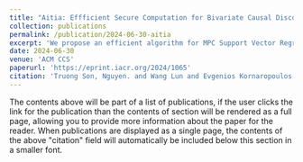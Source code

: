 ```yaml
---
title: "Aitia: Effficient Secure Computation for Bivariate Causal Discovery"
collection: publications
permalink: /publication/2024-06-30-aitia
excerpt: 'We propose an efficient algorithm for MPC Support Vector Regression. It achieves 340 times faster runtime compared to vanilla MPC Support Vector Regression and 3.6 times faster runtime compared to Gaussian Process Regression (which is a common algorithm in Bivariate Causal Discovery).'
date: 2024-06-30
venue: 'ACM CCS'
paperurl: 'https://eprint.iacr.org/2024/1065'
citation: 'Truong Son, Nguyen. and Wang Lun and Evgenios Kornaropoulos (2024). &quot;Aitia: Efficient Secure Computation for Bivariate Causal Discovery.&quot; <i>ACM CCS 2024</i>. 1(1).'
---
```


The contents above will be part of a list of publications, if the user clicks the link for the publication than the contents of section will be rendered as a full page, allowing you to provide more information about the paper for the reader. When publications are displayed as a single page, the contents of the above "citation" field will automatically be included below this section in a smaller font.
